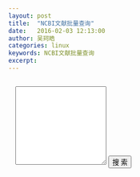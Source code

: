 ```yaml
---
layout: post
title:  "NCBI文献批量查询"
date:   2016-02-03 12:13:00
author: 吴珂皓
categories: linux
keywords: NCBI文献批量查询
excerpt: 
---
```

<style>
  .query, .result {
    padding: 1em;
  }
  .result > ul > li {
    list-style-type:none;
    margin-bottom:0.5em;
  }
  .result > ul > li > h5 {
    padding:0;
    margin:0;
  }
  .result > ul > li > h5 > .title {
    font-size: 1em;
  }
  .result > ul > li > span {
    font-size: 0.8em;
    color: #BBB;
  }
</style>
<div class = "query">
  <textarea class="form-control" rows="10"></textarea>
  <button type="button" class="btn btn-primary btn-lg btn-block">搜  索</button>
</div>
<div class = "result">
</div>
<script>
var query  = function(keyword){
    var xmlDoc 
    $.ajax({
        url:"http://eutils.ncbi.nlm.nih.gov/entrez/eutils/esearch.fcgi?usehistory=y&db=pubmed&term="+keyword,
        dataType:'xml',
        type:'get',
        success:function( data ){
            xmlDoc = data
        },
        async: false
    })

    var ids = $.trim($(xmlDoc).find('IdList').text()).split("\n")
    console.log(ids)
    var totalItem = $("<ul></ul>")
    for(var i = 0; i < ids.length; i++){
        $.ajax({
            url:"http://eutils.ncbi.nlm.nih.gov/entrez/eutils/esummary.fcgi?db=pubmed&id=" + ids[i],
            dataType:'xml',
            type:'get',
            success:function(data){
                console.log(data)
                var title = $(data).find('[Name="Title"]').text()
                var url = "http://www.ncbi.nlm.nih.gov/pubmed/?term="+$(data).find('[Name="pubmed"]').text()
                var author = $(data).find('[Name="LastAuthor"]').text()
                var journal = $(data).find('[Name="Source"]').text()
                var date = $(data).find('[Name="PubDate"]').text()
                var title = $("<h5></h5>").append($("<a></a>").html(title).attr("href",url)).addClass("title")
                var author = $("<span></span>").html("Last Author: "+author).addClass("author")
                var journal = $("<span></span>").html("[" + journal + "]").addClass("journal")
                var date = $("<span></span>").html("Publish Date: " + date).addClass("pubdate")
                var item = $("<li></li>").append(title).append(author).append(date).append(journal)
                totalItem.append(item)
            },
            async:false
        })
    }
    $(".result").append($("<h4></h4>").html(keyword))
    $(".result").append(totalItem)
}
</script>
